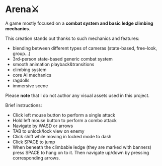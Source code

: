 # Arena⚔
A game mostly focused on a **combat system and basic ledge climbing mechanics**.

This creation stands out thanks to such mechanics and features:
- blending between different types of cameras (state-based, free-look, group...) 
- 3rd-person state-based generic combat system
- smooth animation playback&transitions 
- climbing system
- core AI mechanics
- ragdolls
- immersive scene

Please **note** that I do not author any visual assets used in this project.

Brief instructions:
- Click left mouse button to perform a single attack
- Hold left mouse button to perform a combo attack
- Navigate by WASD or arrows
- TAB to unlock/lock view on enemy
- Click shift while moving in locked mode to dash
- Click SPACE to jump
- When beneath the climbable ledge (they are marked with banners) press SPACE to hang on to it. Then navigate up/down by pressing corresponding arrows.

